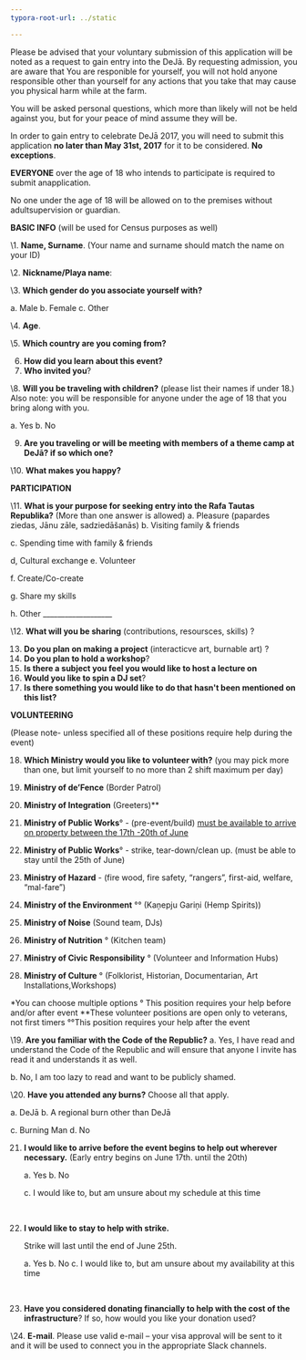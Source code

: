 ```yaml
---
typora-root-url: ../static

---
```



Please be advised that your voluntary submission of this application will be noted as a request to gain entry into the DeJā.  By requesting admission, you are aware that You are responible for yourself, you will not hold anyone responsible other than yourself for any actions that you take that may cause you physical harm while at the farm. 

You will be asked personal questions, which more than likely will not be held against you, but for your peace of mind assume they will be.

In order to gain entry to celebrate DeJā 2017, you will need to submit this application **no later than May 31st, 2017** for it to be considered. **No exceptions**.

**EVERYONE** over the age of 18 who intends to participate is required to submit anapplication.

No one under the age of 18 will be allowed on to the premises without adultsupervision or guardian.

**BASIC INFO** (will be used for Census purposes as well)

\1. **Name, Surname**. (Your name and surname should match the name on your ID)

\2. **Nickname/Playa name**:

\3. **Which gender do you associate yourself with?**

a. Male b. Female c. Other

\4. **Age**.

\5. **Which country are you coming from?**

6. **How did you learn about this event?** 
7. **Who invited you**?

\8. **Will you be traveling with children?** (please list their names if under 18.) Also note: you will be responsible for anyone under the age of 18 that you bring along with you.

a. Yes  b. No

9. **Are you traveling or will be meeting with members of a theme camp at DeJā? if so which one?**

\10. **What makes you happy?**



**PARTICIPATION**

\11. **What is your purpose for seeking entry into the Rafa Tautas Republika?**  (More than one answer is allowed)
a. Pleasure (papardes ziedas, Jānu zāle, sadziedāšanās)
b. Visiting family & friends

c. Spending time with family & friends

d, Cultural exchange
e. Volunteer

f. Create/Co-create

g. Share my skills

h.  Other ___________________

\12. **What will you be sharing** (contributions, resoursces, skills) ? 

13. **Do you plan on making a project** (interacticve art, burnable art) ?
14. **Do you plan to hold a workshop**?
15. **Is there a subject you feel you would like to host a lecture on**
16. **Would you like to spin a DJ set**?
17. **Is there something you would like to do that hasn't been mentioned on this list?**



**VOLUNTEERING**

(Please note- unless specified all of these positions require help during the event)

18. **Which Ministry would you like to volunteer with?** (you may pick more than one, but limit yourself to no more than 2 shift maximum per day)


1. **Ministry of de’Fence** (Border Patrol) 
2. **Ministry of Integration** (Greeters)**
3. **Ministry of Public Works**° - (pre-event/build)  	         		<u>must be available to arrive on property between the 17th -20th of June</u>
4. **Ministry of Public Works**° - strike, tear-down/clean up.       (must be able to stay until the 25th of June)
5. **Ministry of Hazard** -  (fire wood, fire safety, “rangers”, first-aid, welfare, “mal-fare”)
6. **Ministry of the Environment** °° (Kaņepju Gariņi (Hemp Spirits))
7. **Ministry of Noise** (Sound team, DJs)
8. **Ministry of Nutrition** ° (Kitchen team)
9. **Ministry of Civic Responsibility** ° (Volunteer and Information Hubs)
10. **Ministry of Culture** ° (Folklorist, Historian, Documentarian, Art Installations,Workshops)

*You can choose multiple options
° This position requires your help before and/or after event
**These volunteer positions are open only to veterans, not first timers
°°This position requires your help after the event



\19. **Are you familiar with the Code of the Republic?**
a. Yes, I have read and understand the Code of the Republic and will ensure that anyone I invite has read it and understands it as well.

b. No, I am too lazy to read and want to be publicly shamed.

\20. **Have you attended any burns?**  Choose all that apply.

a. DeJā    			b. A regional burn other than DeJā

c. Burning Man     	d. No

21. **I would like to arrive before the event begins to help out wherever necessary.** (Early entry begins on June 17th. until the 20th)

    a. Yes     b. No

    c. I would like to, but am unsure about my schedule at this time

    ​

22. **I would like to stay to help with strike.**

    Strike will last until the end of June 25th.

    a. Yes	b. No
    c. I would like to, but am unsure about my availability at this time

    ​

23. **Have you considered donating financially to help with the cost of the infrastructure**? If so, how would you like your donation used?

\24. **E-mail**. Please use valid e-mail – your visa approval will be sent to it and it will be used to connect you in the appropriate Slack channels. 

